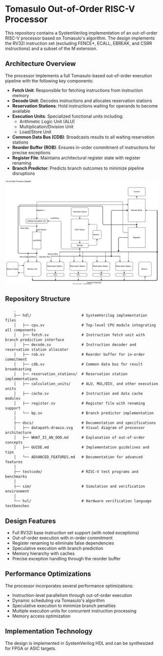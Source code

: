 # Tomasulo Out-of-Order RISC-V Processor

This repository contains a SystemVerilog implementation of an out-of-order RISC-V processor based on Tomasulo's algorithm. The design implements the RV32I instruction set (excluding FENCE*, ECALL, EBREAK, and CSRR instructions) and a subset of the M extension.

## Architecture Overview

The processor implements a full Tomasulo-based out-of-order execution pipeline with the following key components:

- **Fetch Unit**: Responsible for fetching instructions from instruction memory
- **Decode Unit**: Decodes instructions and allocates reservation stations
- **Reservation Stations**: Hold instructions waiting for operands to become available
- **Execution Units**: Specialized functional units including:
  - Arithmetic Logic Unit (ALU)
  - Multiplication/Division Unit
  - Load/Store Unit
- **Common Data Bus (CDB)**: Broadcasts results to all waiting reservation stations
- **Reorder Buffer (ROB)**: Ensures in-order commitment of instructions for precise exceptions
- **Register File**: Maintains architectural register state with register renaming
- **Branch Predictor**: Predicts branch outcomes to minimize pipeline disruptions

![Datapath](docs/datapath.drawio.svg)

## Repository Structure
        .
        ├── hdl/                       # SystemVerilog implementation files
        │   ├── cpu.sv                 # Top-level CPU module integrating all components
        │   ├── fetch.sv               # Instruction fetch unit with branch prediction interface
        │   ├── decode.sv              # Instruction decoder and reservation station allocator
        │   ├── rob.sv                 # Reorder buffer for in-order commitment
        │   ├── cdb.sv                 # Common data bus for result broadcasting
        │   ├── reservation_stations/  # Reservation station implementations
        │   ├── calculation_units/     # ALU, MUL/DIV, and other execution units
        │   ├── cache.sv               # Instruction and data cache modules
        │   ├── register.sv            # Register file with renaming support
        │   └── bp.sv                  # Branch predictor implementation
        │
        ├── docs/                      # Documentation and specifications
        │   ├── datapath.drawio.svg    # Visual diagram of processor architecture
        │   ├── WHAT_IS_AN_OOO.md      # Explanation of out-of-order concepts
        │   ├── GUIDE.md               # Implementation guidelines and tips
        │   └── ADVANCED_FEATURES.md   # Documentation for advanced features
        │
        ├── testcode/                  # RISC-V test programs and benchmarks
        │
        ├── sim/                       # Simulation and verification environment
        │
        └── hvl/                       # Hardware verification language testbenches

## Design Features

- Full RV32I base instruction set support (with noted exceptions)
- Out-of-order execution with in-order commitment
- Register renaming to eliminate false dependencies
- Speculative execution with branch prediction
- Memory hierarchy with caches
- Precise exception handling through the reorder buffer

## Performance Optimizations

The processor incorporates several performance optimizations:
- Instruction-level parallelism through out-of-order execution
- Dynamic scheduling via Tomasulo's algorithm
- Speculative execution to minimize branch penalties
- Multiple execution units for concurrent instruction processing
- Memory access optimization

## Implementation Technology

The design is implemented in SystemVerilog HDL and can be synthesized for FPGA or ASIC targets.
